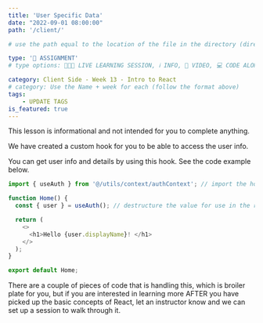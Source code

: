 ```yaml
---
title: 'User Specific Data'
date: "2022-09-01 08:00:00"
path: '/client/'

# use the path equal to the location of the file in the directory (directory structure)

type: '📝 ASSIGNMENT'
# type options: 👩🏽‍🏫 LIVE LEARNING SESSION, ℹ️ INFO, 🎥 VIDEO, 💻 CODE ALONG, 🥼 LAB, ↩️ REVIEW/NOTES, 👥 GROUP LEARNING, 👷🏼‍♂️ GROUP PROJECT, 🧠 ASSESSMENT, 📝 ASSIGNMENT

category: Client Side - Week 13 - Intro to React
# category: Use the Name + week for each (follow the format above)
tags: 
    - UPDATE TAGS
is_featured: true
---
```


This lesson is informational and not intended for you to complete anything.

We have created a custom hook for you to be able to access the user info.

You can get user info and details by using this hook. See the code example below.

```js
import { useAuth } from '@/utils/context/authContext'; // import the hook

function Home() {
  const { user } = useAuth(); // destructure the value for use in the return

  return (
    <>
      <h1>Hello {user.displayName}! </h1>
    </>
  );
}

export default Home;
```

There are a couple of pieces of code that is handling this, which is broiler plate for you, but if you are interested in learning more AFTER you have picked up the basic concepts of React, let an instructor know and we can set up a session to walk through it.
